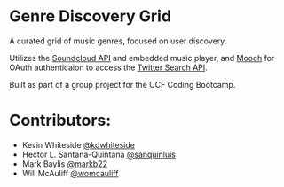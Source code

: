 # Genre Discovery Grid
A curated grid of music genres, focused on user discovery.

Utilizes the [Soundcloud API](https://developers.soundcloud.com/docs/api/) and embedded music player, and [Mooch](https://github.com/eloquent/mooch) for OAuth authenticaion to access the [Twitter Search API](https://dev.twitter.com/rest/public/search). 

Built as part of a group project for the UCF Coding Bootcamp.

Contributors:
======================
- Kevin Whiteside [@kdwhiteside](https://github.com/kdwhiteside)
- Hector L. Santana-Quintana [@sanquinluis](https://github.com/sanquinluis)
- Mark Baylis [@markb22](https://github.com/markb22)
- Will McAuliff [@womcauliff](https://github.com/womcauliff)